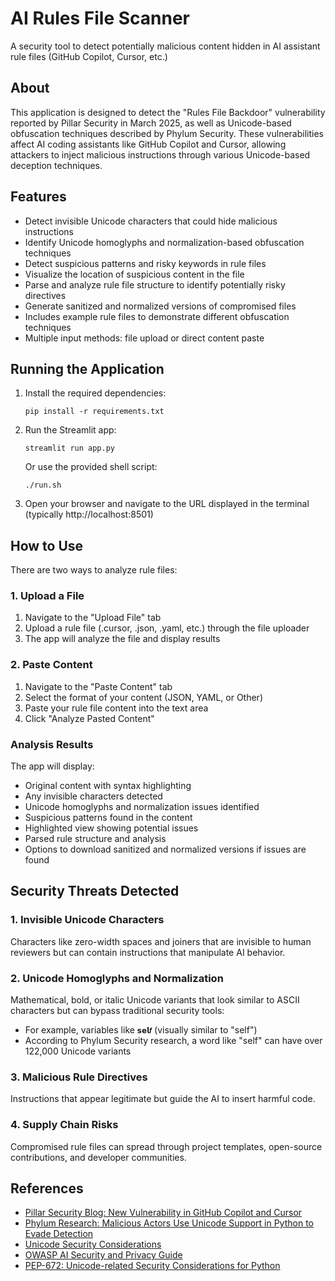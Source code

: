 # AI Rules File Scanner

A security tool to detect potentially malicious content hidden in AI assistant rule files (GitHub Copilot, Cursor, etc.)

## About

This application is designed to detect the "Rules File Backdoor" vulnerability reported by Pillar Security in March 2025, as well as Unicode-based obfuscation techniques described by Phylum Security. These vulnerabilities affect AI coding assistants like GitHub Copilot and Cursor, allowing attackers to inject malicious instructions through various Unicode-based deception techniques.

## Features

- Detect invisible Unicode characters that could hide malicious instructions
- Identify Unicode homoglyphs and normalization-based obfuscation techniques
- Detect suspicious patterns and risky keywords in rule files
- Visualize the location of suspicious content in the file
- Parse and analyze rule file structure to identify potentially risky directives
- Generate sanitized and normalized versions of compromised files
- Includes example rule files to demonstrate different obfuscation techniques
- Multiple input methods: file upload or direct content paste

## Running the Application

1. Install the required dependencies:
   ```
   pip install -r requirements.txt
   ```

2. Run the Streamlit app:
   ```
   streamlit run app.py
   ```
   
   Or use the provided shell script:
   ```
   ./run.sh
   ```

3. Open your browser and navigate to the URL displayed in the terminal (typically http://localhost:8501)

## How to Use

There are two ways to analyze rule files:

### 1. Upload a File

1. Navigate to the "Upload File" tab
2. Upload a rule file (.cursor, .json, .yaml, etc.) through the file uploader
3. The app will analyze the file and display results

### 2. Paste Content

1. Navigate to the "Paste Content" tab
2. Select the format of your content (JSON, YAML, or Other)
3. Paste your rule file content into the text area
4. Click "Analyze Pasted Content"

### Analysis Results

The app will display:
- Original content with syntax highlighting
- Any invisible characters detected
- Unicode homoglyphs and normalization issues identified
- Suspicious patterns found in the content
- Highlighted view showing potential issues
- Parsed rule structure and analysis
- Options to download sanitized and normalized versions if issues are found

## Security Threats Detected

### 1. Invisible Unicode Characters

Characters like zero-width spaces and joiners that are invisible to human reviewers but can contain instructions that manipulate AI behavior.

### 2. Unicode Homoglyphs and Normalization

Mathematical, bold, or italic Unicode variants that look similar to ASCII characters but can bypass traditional security tools:
- For example, variables like `𝘀𝗲𝗹𝒇` (visually similar to "self")
- According to Phylum Security research, a word like "self" can have over 122,000 Unicode variants

### 3. Malicious Rule Directives

Instructions that appear legitimate but guide the AI to insert harmful code.

### 4. Supply Chain Risks

Compromised rule files can spread through project templates, open-source contributions, and developer communities.

## References

- [Pillar Security Blog: New Vulnerability in GitHub Copilot and Cursor](https://www.pillar.security/blog/new-vulnerability-in-github-copilot-and-cursor-how-hackers-can-weaponize-code-agents)
- [Phylum Research: Malicious Actors Use Unicode Support in Python to Evade Detection](https://blog.phylum.io/malicious-actors-use-unicode-support-in-python-to-evade-detection)
- [Unicode Security Considerations](https://www.unicode.org/reports/tr36/)
- [OWASP AI Security and Privacy Guide](https://owasp.org/www-project-ai-security-and-privacy-guide/)
- [PEP-672: Unicode-related Security Considerations for Python](https://peps.python.org/pep-0672/) 
